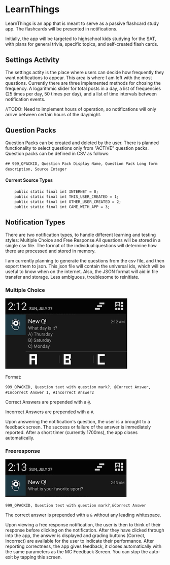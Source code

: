 # LearnThings

LearnThings is an app that is meant to serve as a passive flashcard study app. The flashcards will be presented in notifications.

Initially, the app will be targeted to highschool kids studying for the SAT, with plans for general trivia, specific topics, and self-created flash cards.

## Settings Activity 

The settings actity is the place where users can decide how frequently they want notifications to appear. This area is where I am left with the most questions. Currently there are three implemented methods for chosing the frequency. A logarithmic slider for total posts in a day, a list of frequencies (25 times per day, 50 times per day), and a list of time intervals between notification events. 

//TODO: Need to implement hours of operation, so notifications will only arrive between certain hours of the day/night.

## Question Packs
Question Packs can be created and deleted by the user. There is planned functionality to select questions only from "ACTIVE" question packs. Question packs can be defined in CSV as follows:


`## 999_QPACKID, Question Pack Display Name, Question Pack Long form description, Source Integer`

#### Current Source Types
```
    public static final int INTERNET = 0;
    public static final int THIS_USER_CREATED = 1;
    public static final int OTHER_USER_CREATED = 2;
    public static final int CAME_WITH_APP = 3;
```


## Notification Types
There are two notification types, to handle different learning and testing styles: Multiple Choice and Free Response.All questions will be stored in a single csv file. The format of the individual questions will determine how there are processed and stored in memory. 

I am currently planning to generate the questions from the csv file, and then export them to json. This json file will contain the universal ids, which will be useful to know when on the internet. Also, the JSON format will aid in file transfer and storage. Less ambiguous, troublesome to reinitiate. 

### Multiple Choice

![MC Question](https://github.com/TimelyToga/learn_things/blob/master/pics/Screenshot_2014-07-27-02-12-59.png "MC question")


Format:


`999_QPACKID, Question text with question mark?, @Correct Answer, #Incorrect Answer 1, #Incorrect Answer2`


Correct Answers are prepended with a `@`.

Incorrect Answers are prepended with a `#`.


Upon answering the notification's question, the user is a brought to a feedback screen. The success or failure of the answer is immediately reported. After a short timer (currently 1700ms), the app closes automatically. 


### Freeresponse
![FR Question](https://github.com/TimelyToga/learn_things/blob/master/pics/Screenshot_2014-07-27-02-13-48.png "FR question")


`999_QPACKID, Question text with question mark?,&Correct Answer`

The correct answer is prepended with a `&` without any leading whitespace.

Upon viewing a free response notification, the user is then to think of their response before clicking on the notification. After they have clicked through into the app, the answer is displayed and grading buttons (Correct, Incorrect) are available for the user to indicate their performance. After reporting correctness, the app gives feedback, it closes automatically with the same parameters as the MC Feedback Screen. You can stop the auto-exit by tapping this screen.
